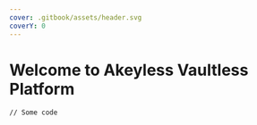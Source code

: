```yaml
---
cover: .gitbook/assets/header.svg
coverY: 0
---
```


# Welcome to Akeyless Vaultless Platform

```shell-session
// Some code
```

